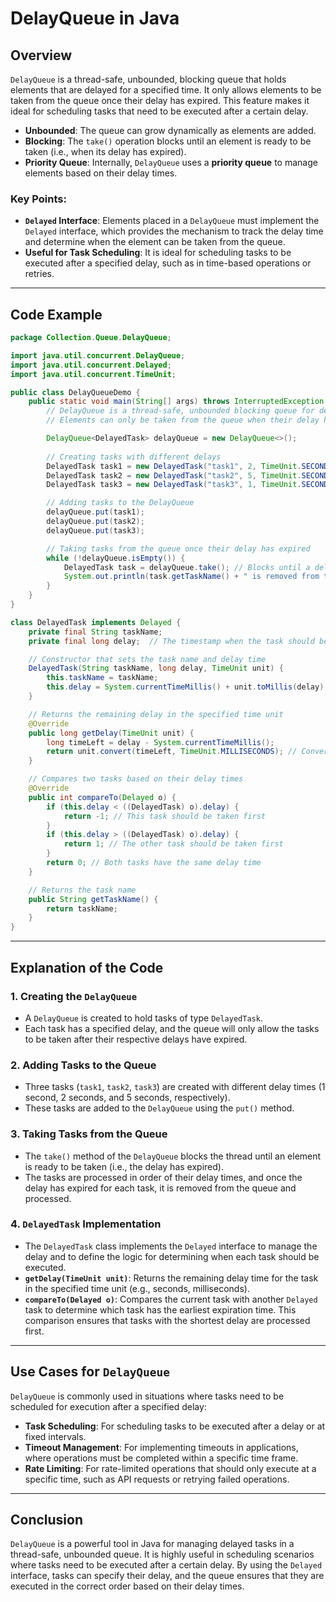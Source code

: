 # DelayQueue in Java

## Overview

`DelayQueue` is a thread-safe, unbounded, blocking queue that holds elements that are delayed for a specified time. It only allows elements to be taken from the queue once their delay has expired. This feature makes it ideal for scheduling tasks that need to be executed after a certain delay.

- **Unbounded**: The queue can grow dynamically as elements are added.
- **Blocking**: The `take()` operation blocks until an element is ready to be taken (i.e., when its delay has expired).
- **Priority Queue**: Internally, `DelayQueue` uses a **priority queue** to manage elements based on their delay times.

### Key Points:
- **`Delayed` Interface**: Elements placed in a `DelayQueue` must implement the `Delayed` interface, which provides the mechanism to track the delay time and determine when the element can be taken from the queue.
- **Useful for Task Scheduling**: It is ideal for scheduling tasks to be executed after a specified delay, such as in time-based operations or retries.

---

## Code Example

```java
package Collection.Queue.DelayQueue;

import java.util.concurrent.DelayQueue;
import java.util.concurrent.Delayed;
import java.util.concurrent.TimeUnit;

public class DelayQueueDemo {
    public static void main(String[] args) throws InterruptedException {
        // DelayQueue is a thread-safe, unbounded blocking queue for delayed elements
        // Elements can only be taken from the queue when their delay has expired

        DelayQueue<DelayedTask> delayQueue = new DelayQueue<>();
        
        // Creating tasks with different delays
        DelayedTask task1 = new DelayedTask("task1", 2, TimeUnit.SECONDS);
        DelayedTask task2 = new DelayedTask("task2", 5, TimeUnit.SECONDS);
        DelayedTask task3 = new DelayedTask("task3", 1, TimeUnit.SECONDS);

        // Adding tasks to the DelayQueue
        delayQueue.put(task1);
        delayQueue.put(task2);
        delayQueue.put(task3);

        // Taking tasks from the queue once their delay has expired
        while (!delayQueue.isEmpty()) {
            DelayedTask task = delayQueue.take(); // Blocks until a delayed element can be taken
            System.out.println(task.getTaskName() + " is removed from the queue");
        }
    }
}

class DelayedTask implements Delayed {
    private final String taskName;
    private final long delay;  // The timestamp when the task should be executed

    // Constructor that sets the task name and delay time
    DelayedTask(String taskName, long delay, TimeUnit unit) {
        this.taskName = taskName;
        this.delay = System.currentTimeMillis() + unit.toMillis(delay); // Calculate absolute delay time
    }

    // Returns the remaining delay in the specified time unit
    @Override
    public long getDelay(TimeUnit unit) {
        long timeLeft = delay - System.currentTimeMillis();
        return unit.convert(timeLeft, TimeUnit.MILLISECONDS); // Convert remaining delay to the specified unit
    }

    // Compares two tasks based on their delay times
    @Override
    public int compareTo(Delayed o) {
        if (this.delay < ((DelayedTask) o).delay) {
            return -1; // This task should be taken first
        }
        if (this.delay > ((DelayedTask) o).delay) {
            return 1; // The other task should be taken first
        }
        return 0; // Both tasks have the same delay time
    }

    // Returns the task name
    public String getTaskName() {
        return taskName;
    }
}
```

---

## Explanation of the Code

### 1. **Creating the `DelayQueue`**
   - A `DelayQueue` is created to hold tasks of type `DelayedTask`.
   - Each task has a specified delay, and the queue will only allow the tasks to be taken after their respective delays have expired.

### 2. **Adding Tasks to the Queue**
   - Three tasks (`task1`, `task2`, `task3`) are created with different delay times (1 second, 2 seconds, and 5 seconds, respectively).
   - These tasks are added to the `DelayQueue` using the `put()` method.

### 3. **Taking Tasks from the Queue**
   - The `take()` method of the `DelayQueue` blocks the thread until an element is ready to be taken (i.e., the delay has expired).
   - The tasks are processed in order of their delay times, and once the delay has expired for each task, it is removed from the queue and processed.

### 4. **`DelayedTask` Implementation**
   - The `DelayedTask` class implements the `Delayed` interface to manage the delay and to define the logic for determining when each task should be executed.
   - **`getDelay(TimeUnit unit)`**: Returns the remaining delay time for the task in the specified time unit (e.g., seconds, milliseconds).
   - **`compareTo(Delayed o)`**: Compares the current task with another `Delayed` task to determine which task has the earliest expiration time. This comparison ensures that tasks with the shortest delay are processed first.

---

## Use Cases for `DelayQueue`

`DelayQueue` is commonly used in situations where tasks need to be scheduled for execution after a specified delay:
- **Task Scheduling**: For scheduling tasks to be executed after a delay or at fixed intervals.
- **Timeout Management**: For implementing timeouts in applications, where operations must be completed within a specific time frame.
- **Rate Limiting**: For rate-limited operations that should only execute at a specific time, such as API requests or retrying failed operations.

---

## Conclusion

`DelayQueue` is a powerful tool in Java for managing delayed tasks in a thread-safe, unbounded queue. It is highly useful in scheduling scenarios where tasks need to be executed after a certain delay. By using the `Delayed` interface, tasks can specify their delay, and the queue ensures that they are executed in the correct order based on their delay times.
